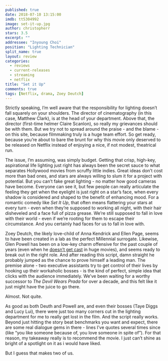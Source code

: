 ```yaml
---
published: true
date: 2018-07-10 13:15:00
imdb: tt5304992
image: set-it-up.jpg
author: christopherr
stars: 3.5
excerpt: ""
addressee: "Inyoung Choi"
position: "Lighting Technician"
split_name: true
layout: review
categories: 
  - reviews
  - current-releases
  - streaming
  - netflix
title: "Set it Up"
comments: true
tags: [Netflix, drama, Zoey Deutch]
---
```

Strictly speaking, I’m well aware that the responsibility for lighting doesn’t fall squarely on your shoulders. The director of cinematography (in this case, Matthew Clark), is at the head of your department. Above that, the director (first-time helmer Claire Scanlon), so really my grievances should be with them. But we try not to spread around the praise - and the blame - on this site, because filmmaking truly is a huge team effort. So get ready, because you’re about to bare the brunt for why this movie only deserved to be released on Netflix instead of enjoying a nice, if not modest, theatrical run.

The issue, I’m assuming, was simply budget. Getting that crisp, high-key, aspirational life lighting just right has always been the secret sauce to what separates Hollywood movies from scruffy little indies. Great ideas don’t cost more than bad ones, and stars are always willing to slum it for a project with potential. But you can’t fake great lighting - no matter how good cameras have become. Everyone can see it, but few people can really articulate the feeling they get when the eyelight is just right on a star’s face, when every shadow is considered and shaped to the benefit of enhancing mood. For a romantic comedy like _Set It Up_, that often means flattering your stars at every turn - even when they’re supposed to working all night, with their hair disheveled and a face full of pizza grease. We’re still supposed to fall in love with their world - even if we’re rooting for them to escape their circumstance. And you certainly had faces for us to fall in love with.

Zoey Deutch, the likely love-child of Anna Kendrick and Ellen Page, seems to have been created in a lab as the perfect Millennial surrogate. Likewise, Glen Powell has been on a low-key charm offensive for the past couple of years (even when he [doesn’t get cast](https://www.indiewire.com/2018/07/glen-powell-reacts-losing-top-gun-maverick-role-miles-teller-1201980912/) in huge movies), and seems ready to break out in the right role. And after reading this script, damn straight he probably jumped as the chance to prove himself a leading man. The premise alone - two executive assistants try to get control of their lives by hooking up their workaholic bosses - is the kind of perfect, simple idea that clicks with the audience immediately. We’ve been waiting for a worthy successor to _The Devil Wears Prada_ for over a decade, and this felt like it just might have the juice to go there.

Almost. Not quite.

As good as both Deuth and Powell are, and even their bosses (Taye Diggs and Lucy Lui), there were just too many corners cut in the lighting department for me to really get lost in the film. And the script really works. Beyond just hitting the story beat benchmarks you want and expect, there are some real dialogue gems in there - lines I’ve quotes several times since (like “you like someone because of, you love someone in spite of”). For that reason, my takeaway really is to recommend the movie. I just can’t shine as bright of a spotlight on it as i would have liked.

But I guess that makes two of us.